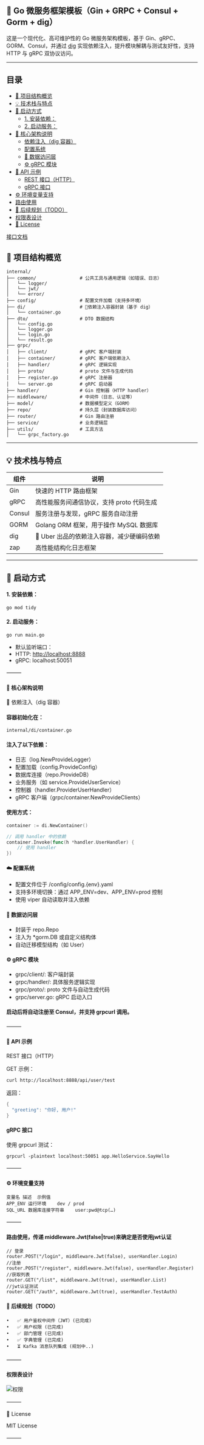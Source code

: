 
## 🚀 Go 微服务框架模板（Gin + GRPC + Consul + Gorm + dig）

这是一个现代化、高可维护性的 Go 微服务架构模板，基于 Gin、gRPC、GORM、Consul，并通过 [dig](https://github.com/uber-go/dig) 实现依赖注入，提升模块解耦与测试友好性，支持 HTTP 与 gRPC 双协议访问。

***
## 目录

- [🧱 项目结构概览](#-项目结构概览)
- [💡 技术栈与特点](#-技术栈与特点)
- [🚀 启动方式](#-启动方式)
    - [1. 安装依赖：](#1-安装依赖)
    - [2. 启动服务：](#2-启动服务)
- [🧬 核心架构说明](#-核心架构说明)
    - [依赖注入（dig 容器）](#依赖注入dig-容器)
    - [配置系统](#配置系统)
    - [🧰 数据访问层](#-数据访问层)
    - [⚙️ gRPC 模块](#️-grpc-模块)
- [🧪 API 示例](#-api-示例)
    - [REST 接口（HTTP）](#rest-接口http)
    - [gRPC 接口](#grpc-接口)
- [⚙️ 环境变量支持](#️-环境变量支持)
- [路由使用](#路由使用传递-middlewarejwtfalsetrue-来确定是否使用jwt认证)
- [📌 后续规划（TODO）](#-后续规划todo)
- [权限表设计](#权限表设计)
- [📄 License](#-license)

[接口文档](./docs/swagger.json)

## 🧱 项目结构概览

    internal/
    ├── common/                # 公共工具与通用逻辑（如错误、日志）
    │   └── logger/
    │   └── jwt/
    │   └── error/
    ├── config/                # 配置文件加载（支持多环境）
    ├── di/                    # 🚀依赖注入容器封装（基于 dig）
    │   └── container.go
    ├── dto/                   # DTO 数据结构
    │   └── config.go
    │   └── logger.go
    │   └── login.go
    │   └── result.go
    ├── grpc/
    │   ├── client/            # gRPC 客户端封装
    │   ├── container/         # gRPC 客户端依赖注入
    │   ├── handler/           # gRPC 逻辑实现
    │   ├── proto/             # proto 文件与生成代码
    │   ├── register.go        # gRPC 注册器
    │   └── server.go          # gRPC 启动器
    ├── handler/               # Gin 控制器（HTTP handler）
    ├── middleware/            # 中间件（日志、认证等）
    ├── model/                 # 数据模型定义（GORM）
    ├── repo/                  # 持久层（封装数据库访问）
    ├── router/                # Gin 路由注册
    ├── service/               # 业务逻辑层
    ├── utils/                 # 工具方法
    │   └── grpc_factory.go

***

## 💡 技术栈与特点

| 组件     | 说明                           |
| ------ | ---------------------------- |
| Gin    | 快速的 HTTP 路由框架                |
| gRPC   | 高性能服务间通信协议，支持 proto 代码生成     |
| Consul | 服务注册与发现，gRPC 服务自动注册          |
| GORM   | Golang ORM 框架，用于操作 MySQL 数据库 |
| dig    | 🧩 Uber 出品的依赖注入容器，减少硬编码依赖    |
| zap    | 高性能结构化日志框架                   |

***

## 🚀 启动方式

#### 1. 安装依赖：

`go mod tidy`

#### 2.	启动服务：

`go run main.go`

*   默认监听端口：
*   HTTP: <http://localhost:8888>
*   gRPC: localhost:50051

⸻

#### 🧬 核心架构说明

🔗 依赖注入（dig 容器）

#### 容器初始化在：

`internal/di/container.go`

#### 注入了以下依赖：

*   日志（log.NewProvideLogger）
*   配置加载（config.ProvideConfig）
*   数据库连接（repo.ProvideDB）
*   业务服务（如 service.ProvideUserService）
*   控制器（handler.ProviderUserHandler）
*   gRPC 客户端（grpc/container.NewProvideClients）

#### 使用方式：

```go
container := di.NewContainer()

// 调用 handler 中的依赖
container.Invoke(func(h *handler.UserHandler) {
    // 使用 handler
})
```

#### ☁️ 配置系统

*   配置文件位于 /config/config.{env}.yaml
*   支持多环境切换：通过 APP\_ENV=dev、APP\_ENV=prod 控制
*   使用 viper 自动读取并注入依赖

#### 🧰 数据访问层

*   封装于 repo.Repo
*   注入为 \*gorm.DB 或自定义结构体
*   自动迁移模型结构（如 User）

#### ⚙️ gRPC 模块

*   grpc/client/: 客户端封装
*   grpc/handler/: 具体服务逻辑实现
*   grpc/proto/: proto 文件与自动生成代码
*   grpc/server.go: gRPC 启动入口

#### 启动后将自动注册至 Consul，并支持 grpcurl 调用。

⸻

#### 🧪 API 示例

REST 接口（HTTP）

GET 示例：

```bash
curl http://localhost:8888/api/user/test
```

返回：

```go
{
  "greeting": "你好, 用户!"
}
```

#### gRPC 接口

使用 grpcurl 测试：

```cgo
grpcurl -plaintext localhost:50051 app.HelloService.SayHello
```

⸻

#### ⚙️ 环境变量支持

    变量名	描述	示例值
    APP_ENV	运行环境	dev / prod
    SQL_URL	数据库连接字符串	user:pwd@tcp(…)

⸻
#### 路由使用，传递 middleware.Jwt(false|true)来确定是否使用jwt认证
```cgo
// 登录
router.POST("/login", middleware.Jwt(false), userHandler.Login)
//注册
router.POST("/register", middleware.Jwt(false), userHandler.Register)
//获取列表
router.GET("/list", middleware.Jwt(true), userHandler.List)
//jwt认证测试
router.GET("/auth", middleware.Jwt(true), userHandler.TestAuth)
```

#### 📌 后续规划（TODO）

    •	✅ 用户鉴权中间件（JWT）(已完成)
    •	✅ 用户权限 (已完成)
    •	✅ 部门管理 (已完成)
    •	✅ 字典管理 (已完成)
    •	⏳ Kafka 消息队列集成 (规划中..)
⸻

#### 权限表设计
![权限](./img.png)

⸻

📄 License

MIT License

⸻
